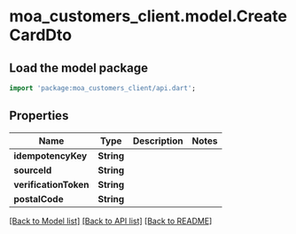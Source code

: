 # moa_customers_client.model.CreateCardDto

## Load the model package
```dart
import 'package:moa_customers_client/api.dart';
```

## Properties
Name | Type | Description | Notes
------------ | ------------- | ------------- | -------------
**idempotencyKey** | **String** |  | 
**sourceId** | **String** |  | 
**verificationToken** | **String** |  | 
**postalCode** | **String** |  | 

[[Back to Model list]](../README.md#documentation-for-models) [[Back to API list]](../README.md#documentation-for-api-endpoints) [[Back to README]](../README.md)


